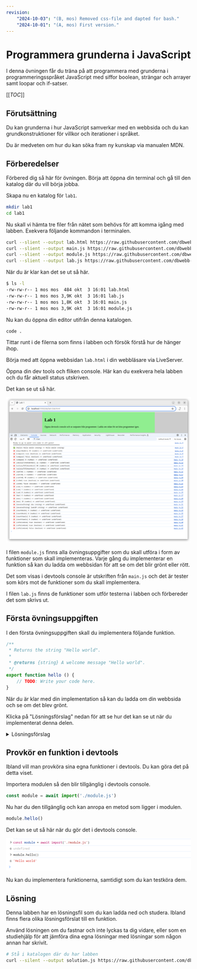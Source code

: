 ```yaml
---
revision:
    "2024-10-03": "(B, mos) Removed css-file and dapted for bash."
    "2024-10-01": "(A, mos) First version."
---
```

Programmera grunderna i JavaScript
===========================

I denna övningen får du träna på att programmera med grunderna i programmeringsspråket JavaScript med siffor boolean, strängar och arrayer samt loopar och if-satser.

[[_TOC_]]

<!--
TODO

* rensa bort arrayer

* fixa så att if, if else , else täcks av uppgifterna

* fixa så att while och do-while täcks av uppgifterna

* string
    * replaceSpaces
    * capitalizeWords
    * countCharacter (vilket tecken förekommer mest)
    * säkerställ att string-övningarna underlättar att förbereda för hangman
-->


Förutsättning
---------------------------

Du kan grunderna i hur JavaScript samverkar med en webbsida och du kan grundkonstruktioner för villkor och iterationer i språket.

Du är medveten om hur du kan söka fram ny kunskap via manualen MDN.



Förberedelser
---------------------------

Förbered dig så här för övningen. Börja att öppna din terminal och gå till den katalog där du vill börja jobba.

Skapa nu en katalog för `lab1`.

```bash
mkdir lab1
cd lab1
```

Nu skall vi hämta tre filer från nätet som behövs för att komma igång med labben. Exekvera följande kommandon i terminalen.

```bash
curl --slient --output lab.html https://raw.githubusercontent.com/dbwebb-se/webtec2/refs/heads/main/lab/lab1/lab.html
curl --slient --output main.js https://raw.githubusercontent.com/dbwebb-se/webtec2/refs/heads/main/lab/lab1/main.js
curl --slient --output module.js https://raw.githubusercontent.com/dbwebb-se/webtec2/refs/heads/main/lab/lab1/module.js
curl --slient --output lab.js https://raw.githubusercontent.com/dbwebb-se/webtec2/refs/heads/main/lab/lab1/lab.js
```

När du är klar kan det se ut så här.

```bash
$ ls -l                                           
-rw-rw-r-- 1 mos mos  484 okt  3 16:01 lab.html   
-rw-rw-r-- 1 mos mos 3,9K okt  3 16:01 lab.js  
-rw-rw-r-- 1 mos mos 1,8K okt  3 16:01 main.js    
-rw-rw-r-- 1 mos mos 3,9K okt  3 16:01 module.js  
```

Nu kan du öppna din editor utifrån denna katalogen.

```
code .
```

Tittar runt i de filerna som finns i labben och försök förstå hur de hänger ihop.

Börja med att öppna webbsidan `lab.html` i din webbläsare via LiveServer.

Öppna din dev tools och fliken console. Här kan du exekvera hela labben och du får aktuell status utskriven.

Det kan se ut så här.

![Labben i devtools](img/lab.png)

I filen `module.js` finns alla övningsuppgifter som du skall utföra i form av funktioner som skall implementeras. Varje gång du implementerar en funktion så kan du ladda om webbsidan för att se om det blir grönt eller rött.

Det som visas i devtools console är utskriften från `main.js` och det är tester som körs mot de funktioner som du skall implementera.

I filen `lab.js` finns de funktioner som utför testerna i labben och förbereder det som skrivs ut.



Första övningsuppgiften
---------------------------

I den första övningsuppgiften skall du implementera följande funktion.

```js
/**
 * Returns the string "Hello world".
 *
 * @returns {string} A welcome message "Hello world".
 */
export function hello () {
    // TODO: Write your code here.
}
```

När du är klar med din implementation så kan du ladda om din webbsida och se om det blev grönt.

Klicka på "Lösningsförslag" nedan för att se hur det kan se ut när du implementerat denna delen.

<details>
<summary>Lösningsförslag</summary>

```js
/**
 * Returns the string "Hello world".
 *
 * @returns {string} A welcome message "Hello world".
 */
export function hello () {
    // TODO: Write your code here.
    return "Hello world";
}
```

</details>



Provkör en funktion i devtools
---------------------------

Ibland vill man provköra sina egna funktioner i devtools. Du kan göra det på detta viset.

Importera modulen så den blir tillgänglig i devtools console.

```js
const module = await import('./module.js')
```

Nu har du den tillgänglig och kan anropa en metod som ligger i modulen.

```js
module.hello()
```

Det kan se ut så här när du gör det i devtools console.

![import](img/import.png)

Nu kan du implementera funktionerna, samtidigt som du kan testköra dem.



Lösning
---------------------------

Denna labben har en lösningsfil som du kan ladda ned och studera. Ibland finns flera olika lösningsförslat till en funktion.

Använd lösningen om du fastnar och inte lyckas ta dig vidare, eller som en studiehjälp för att jämföra dina egna lösningar med lösningar som någon annan har skrivit.

```bash
# Stå i katalogen där du har labben
curl --silent --output solution.js https://raw.githubusercontent.com/dbwebb-se/webtec2/refs/heads/main/lab/lab1/solution.js
```
